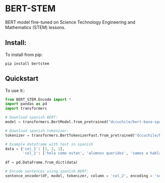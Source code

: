 # BERT-STEM

BERT model fine-tuned on Science Technology Engineering and Mathematics (STEM) lessons.

## Install:

To install from pip:

```
pip install bertstem
```

## Quickstart

To use it::

```python
from BERT_STEM.Encode import *
import pandas as pd
import transformers

# Download spanish BERT:
model = transformers.BertModel.from_pretrained("dccuchile/bert-base-spanish-wwm-uncased")

# Download spanish tokenizer:
tokenizer = transformers.BertTokenizerFast.from_pretrained("dccuchile/bert-base-spanish-wwm-uncased",do_lower_case=True, add_special_tokens = False)

# Example dataframe with text in spanish
data = {'col_1': [3, 2, 1], 
        'col_2': ['hola como estan', 'alumnos queridos', 'vamos a hablar de matematicas']}
        
df = pd.DataFrame.from_dict(data)

# Encode sentences using spanish BERT:
sentence_encoder(df, model, tokenizer, column = 'col_2', encoding = 'sum')
```
